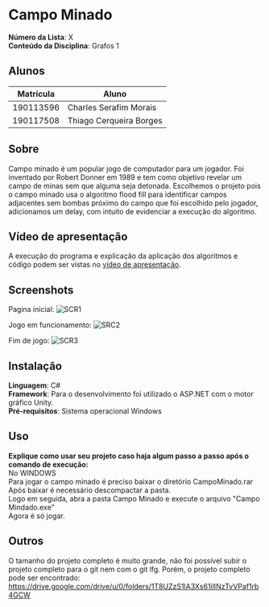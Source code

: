 # Campo Minado

**Número da Lista**: X<br>
**Conteúdo da Disciplina**: Grafos 1<br>

## Alunos
|Matrícula | Aluno |
| -- | -- |
| 190113596 | Charles Serafim Morais  |
| 190117508 | Thiago Cerqueira Borges |


## Sobre 
Campo minado é um popular jogo de computador para um jogador. Foi inventado por Robert Donner em 1989 e tem como objetivo revelar um campo de minas sem que alguma seja detonada.
Escolhemos o projeto pois o campo minado usa o algoritmo flood fill para identificar campos adjacentes sem bombas próximo do campo que foi escolhido pelo jogador, adicionamos um delay, com intuito de evidenciar a execução do algoritmo.

## Vídeo de apresentação

A execução do programa e explicação da aplicação dos algoritmos e código podem ser vistas no [vídeo de apresentação](https://youtu.be/QvxP0LEsCv8?si=03f3QC3taY7V_-1b).


## Screenshots
Pagina inicial:
![SCR1](https://github.com/projeto-de-algoritmos/CampoMinado/assets/65683663/f9ee1d3f-94de-44cc-8c52-47da75b6781b)

Jogo em funcionamento:
![SRC2](https://github.com/projeto-de-algoritmos/CampoMinado/assets/65683663/2850be17-9d06-4234-b096-a55f9367d6ac)

Fim de jogo:
![SCR3](https://github.com/projeto-de-algoritmos/CampoMinado/assets/65683663/cc05a10e-a29e-4a80-a340-796871132a3e)


## Instalação 
**Linguagem**: C# <br />
**Framework**: Para o desenvolvimento foi utilizado o ASP.NET com o motor gráfico Unity. <br />
**Pré-requisitos**: Sistema operacional Windows

## Uso 
**Explique como usar seu projeto caso haja algum passo a passo após o comando de execução:** <br />
No WINDOWS<br />
Para jogar o campo minado é preciso baixar o diretório CampoMinado.rar <br />
Após baixar é necessário descompactar a pasta. <br />
Logo em seguida, abra a pasta Campo Minado e execute o arquivo "Campo Mindado.exe" <br />
Agora é só jogar. <br />

## Outros 
O tamanho do projeto completo é muito grande, não foi possível subir o projeto completo para o git nem com o git lfg. Porém, o projeto completo pode ser encontrado: <br /> 
https://drive.google.com/drive/u/0/folders/1T8UZzS1lA3Xs61ilINzTvVPaf1rb4GCW


